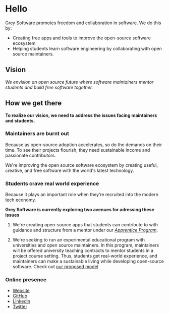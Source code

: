 # Hello

Grey Software promotes freedom and collaboration in software. We do this by:

- Creating free apps and tools to improve the open-source software ecosystem
- Helping students learn software engineering by collaborating with open source maintainers.

## Vision

_We envision an open source future where software maintainers mentor students and build free software together._

## How we get there

**To realize our vision, we need to address the issues facing maintainers and students.**

### Maintainers are burnt out

Because as open-source adoption accelerates, so do the demands on their time. To see their projects flourish, they need sustainable income and passionate contributors.

We're improving the open source software ecosystem by creating useful, creative, and free software with the world's latest technology.

### Students crave real world experience

Because it plays an important role when they’re recruited into the modern tech economy. 

**Grey Software is currently exploring two avenues for adressing these issues**

1. We're creating open-source apps that students can contribute to with guidance and structure from a mentor under our [_Apprentice Program_](https://github.com/grey-software/org/blob/master/ApprenticeProgram.md). 

2. We're seeking to run an experimental educational program with universities and open source maintainers. In this program, maintainers will be offered university teaching contracts to mentor students in a project course setting. Thus, students get real-world experience, and maintainers can make a sustainable living while developing open-source software. Check out [our proposed model](https://tiny.cc/gs-bm)

### Online presence

- [Website](https://www.grey.software/)
- [GitHub](https://github.com/grey-software/)
- [Linkedin](https://www.linkedin.com/company/grey-software/)
- [Twitter](https://twitter.com/grey_software)
